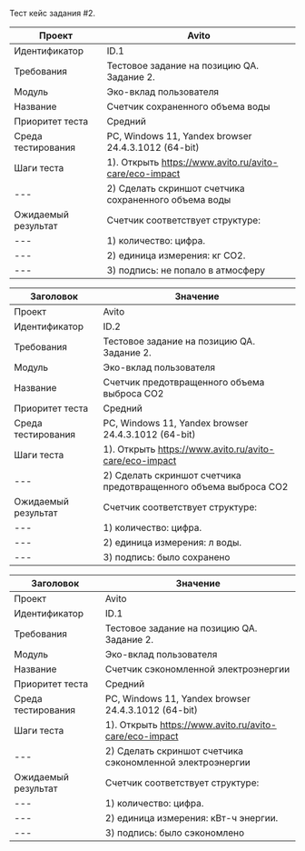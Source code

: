 Тест кейс задания #2.

| Проект              | Avito                                                  |
|---------------------|--------------------------------------------------------|
| Идентификатор       | ID.1                                                   |
| Требования          | Тестовое задание на позицию QA. Задание 2.             |
| Модуль              | Эко-вклад пользователя                                 |
| Название            | Счетчик сохраненного объема воды                       |
| Приоритет теста     | Средний                                                |
| Среда тестирования  | PC, Windows 11, Yandex browser 24.4.3.1012 (64-bit)    |
| Шаги теста          | 1). Открыть https://www.avito.ru/avito-care/eco-impact |
| ---                 | 2) Сделать скриншот счетчика сохраненного объема воды  |
| Ожидаемый результат | Счетчик соответствует структуре:                       |
| ---                 | 1) количество: цифра.                                  |
| ---                 | 2) единица измерения: кг CO2.                          |
| ---                 | 3) подпись: не попало в атмосферу                      |


| Заголовок           | Значение                                                          |
|---------------------|-------------------------------------------------------------------|
| Проект              | Avito                                                             |
| Идентификатор       | ID.2                                                              |
| Требования          | Тестовое задание на позицию QA. Задание 2.                        |
| Модуль              | Эко-вклад пользователя                                            |
| Название            | Счетчик предотвращенного объема выброса CO2                       |
| Приоритет теста     | Средний                                                           |
| Среда тестирования  | PC, Windows 11, Yandex browser 24.4.3.1012 (64-bit)               |
| Шаги теста          | 1). Открыть https://www.avito.ru/avito-care/eco-impact            |
| ---                 | 2) Сделать скриншот счетчика  предотвращенного объема выброса CO2 |
| Ожидаемый результат | Счетчик соответствует структуре:                                  |
| ---                 | 1) количество: цифра.                                             |
| ---                 | 2) единица измерения: л воды.                                     |
| ---                 | 3) подпись: было сохранено                                        |


| Заголовок           | Значение                                                  |
|---------------------|-----------------------------------------------------------|
| Проект              | Avito                                                     |
| Идентификатор       | ID.1                                                      |
| Требования          | Тестовое задание на позицию QA. Задание 2.                |
| Модуль              | Эко-вклад пользователя                                    |
| Название            | Счетчик сэкономленной электроэнергии                      |
| Приоритет теста     | Средний                                                   |
| Среда тестирования  | PC, Windows 11, Yandex browser 24.4.3.1012 (64-bit)       |
| Шаги теста          | 1). Открыть https://www.avito.ru/avito-care/eco-impact    |
| ---                 | 2) Сделать скриншот счетчика сэкономленной электроэнергии |
| Ожидаемый результат | Счетчик соответствует структуре:                          |
| ---                 | 1) количество: цифра.                                     |
| ---                 | 2) единица измерения: кВт-ч энергии.                      |
| ---                 | 3) подпись: было сэкономлено                              |
